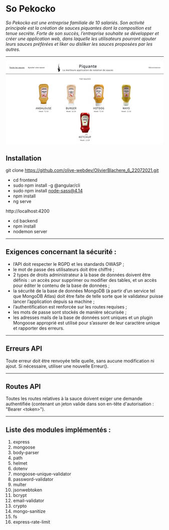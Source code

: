 # So Pekocko

*So Pekocko est une entreprise familiale de 10 salariés. Son activité principale est la création de sauces piquantes dont la composition est tenue secrète. Forte de son succès, l’entreprise souhaite se développer et créer une application web, dans laquelle les utilisateurs pourront ajouter leurs sauces préférées et liker ou disliker les sauces proposées par les autres.*

---

![preview](./preview.png)

## Installation

git clone https://github.com/olive-webdev/OlivierBlachere_6_22072021.git

* cd frontend 
* sudo npm install -g @angular/cli
* sudo npm install node-sass@4.14
* npm install
* ng serve

http://localhost:4200

* cd backend
* npm install
* nodemon server

---
## Exigences concernant la sécurité :

* l’API doit respecter le RGPD et les standards OWASP ;
* le mot de passe des utilisateurs doit être chiffré ;
* 2 types de droits administrateur à la base de données doivent être définis : un accès
pour supprimer ou modifier des tables, et un accès pour éditer le contenu de la base
de données ;
* la sécurité de la base de données MongoDB (à partir d’un service tel que MongoDB Atlas) doit être faite de telle sorte que le validateur puisse lancer l’application depuis sa machine ;
* l’authentification est renforcée sur les routes requises ;
* les mots de passe sont stockés de manière sécurisée ;
* les adresses mails de la base de données sont uniques et un plugin Mongoose
approprié est utilisé pour s’assurer de leur caractère unique et rapporter des erreurs.

---
## Erreurs API
Toute erreur doit être renvoyée telle quelle, sans aucune modification ni ajout. Si nécessaire, utiliser une nouvelle Erreur().

---
## Routes API
Toutes les routes relatives à la sauce doivent exiger une demande authentifiée (contenant un jeton valide dans son en-tête d'autorisation : "Bearer <token<token>>").

---
## Liste des modules implémentés :
1. express
1. mongoose
1. body-parser
1. path
1. helmet
1. dotenv
1. mongoose-unique-validator
1. password-validator
1. multer
1. jsonwebtoken
1. bcrypt
1. email-validator
1. crypto
1. mongo-sanitize
1. fs
1. express-rate-limit
